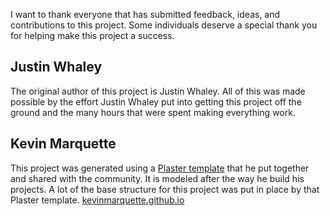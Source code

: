I want to thank everyone that has submitted feedback, ideas, and contributions to this project. Some individuals deserve a special thank you for helping make this project a success.

## Justin Whaley

The original author of this project is Justin Whaley. All of this was made possible by the effort Justin Whaley put into getting this project off the ground and the many hours that were spent making everything work.

## Kevin Marquette

This project was generated using a [Plaster template](https://github.com/KevinMarquette/PlasterTemplates) that he put together and shared with the community. It is modeled after the way he build his projects. A lot of the base structure for this project was put in place by that Plaster template. [kevinmarquette.github.io](http://kevinmarquette.github.io)
